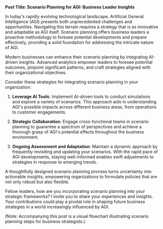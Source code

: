 **Post Title: Scenario Planning for AGI: Business Leader Insights**

In today's rapidly evolving technological landscape, Artificial General Intelligence (AGI) presents both unprecedented challenges and opportunities. Navigating this terrain requires a strategy that is as innovative and adaptable as AGI itself. Scenario planning offers business leaders a proactive methodology to foresee potential developments and prepare effectively, providing a solid foundation for addressing the intricate nature of AGI.

Modern businesses can enhance their scenario planning by integrating AI-driven insights. Advanced analytics empower leaders to foresee potential outcomes, pinpoint significant patterns, and craft strategies aligned with their organizational objectives.

Consider these strategies for integrating scenario planning in your organization:

1. **Leverage AI Tools**: Implement AI-driven tools to conduct simulations and explore a variety of scenarios. This approach aids in understanding AGI's possible impacts across different business areas, from operations to customer engagements.

2. **Strategic Collaboration**: Engage cross-functional teams in scenario planning to guarantee a spectrum of perspectives and achieve a thorough grasp of AGI's potential effects throughout the business environment.

3. **Ongoing Assessment and Adaptation**: Maintain a dynamic approach by frequently revisiting and updating your scenarios. With the rapid pace of AGI developments, staying well-informed enables swift adjustments to strategies in response to emerging trends.

A thoughtfully designed scenario planning process turns uncertainty into actionable insights, empowering organizations to formulate policies that are not only robust but also flexible.

Fellow leaders, how are you incorporating scenario planning into your strategic frameworks? I invite you to share your experiences and insights. Your contributions could play a pivotal role in shaping future business strategies in a world increasingly influenced by AGI.

(Note: Accompanying this post is a visual flowchart illustrating scenario planning steps for business strategists.)